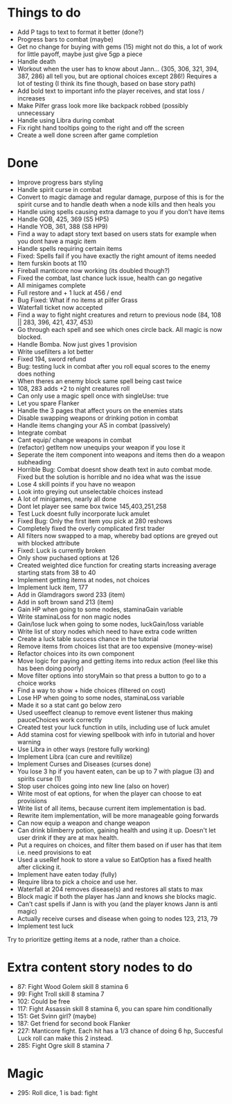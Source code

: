 # Things to do

<ul>
  <li>Add P tags to text to format it better (done?)</li>
  <li>Progress bars to combat (maybe)</li>
  <li>Get no change for buying with gems (15) might not do this, a lot of work for little payoff, maybe just give 5gp a piece</li>
  <li>Handle death</li>
  <li>Workout when the user has to know about Jann... (305, 306, 321, 394, 387, 286) all tell you, but are optional choices except 286!) Requires a lot of testing (I think its fine though, based on base story path)</li>
  <li>Add bold text to important info the player receives, and stat loss / increases</li>
  <li>Make Pilfer grass look more like backpack robbed (possibly unnecessary</li>
  <li>Handle using Libra during combat</li>
  <li>Fix right hand tooltips going to the right and off the screen</li>
  <li>Create a well done screen after game completion</li>
</ul>

# Done

<ul>
  <li>Improve progress bars styling</li>
  <li>Handle spirit curse in combat</li>
  <li>Convert to magic damage and regular damage, purpose of this is for the spirit curse and to handle death when a node kills and then heals you</li>
  <li>Handle using spells causing extra damage to you if you don't have items</li>
  <li>Handle GOB, 425, 369 (S5 HP5)</li>
  <li>Handle YOB, 361, 388 (S8 HP9)</li>
  <li>Find a way to adapt story text based on users stats for example when you dont have a magic item</li>
  <li>Handle spells requiring certain items</li>
  <li>Fixed: Spells fail if you have exactly the right amount of items needed</li>
  <li>Item furskin boots at 110</li>
  <li>Fireball manticore now working (its doubled though?)</li>
  <li>Fixed the combat, last chance luck issue, health can go negative</li>
  <li>All minigames complete</li>
  <li>Full restore and + 1 luck at 456 / end</li>
  <li>Bug Fixed: What if no items at pilfer Grass</li>
  <li>Waterfall ticket now accepted</li>
  <li>Find a way to fight night creatures and return to previous node (84, 108 || 283, 396, 421, 437, 453)</li>
  <li>Go through each spell and see which ones circle back. All magic is now blocked.</li>
  <li>Handle Bomba. Now just gives 1 provision</li>
  <li>Write usefilters a lot better</li>
  <li>Fixed 194, sword refund</li>
  <li>Bug: testing luck in combat after you roll equal scores to the enemy does nothing</li>
  <li>When theres an enemy block same spell being cast twice</li>
  <li>108, 283 adds +2 to night creatures roll</li>
  <li>Can only use a magic spell once with singleUse: true</li>
  <li>Let you spare Flanker</li>
  <li>Handle the 3 pages that affect yours on the enemies stats</li>
  <li>Disable swapping weapons or drinking potion in combat</li>
  <li>Handle items changing your AS in combat (passively)</li>
  <li>Integrate combat</li>
  <li>Cant equip/ change weapons in combat</li>
  <li>(refactor) getItem now unequips your weapon if you lose it</li>
  <li>Seperate the item component into weapons and items then do a weapon subheading</li>
  <li>Horrible Bug: Combat doesnt show death text in auto combat mode. Fixed but the solution is horrible and no idea what was the issue</li>
  <li>Lose 4 skill points if you have no weapon</li>
  <li>Look into greying out unselectable choices instead</li>
  <li>A lot of minigames, nearly all done</li>
  <li>Dont let player see same box twice 145,403,251,258</li>
  <li>Test Luck doesnt fully incorporate luck amulet</li>
  <li>Fixed Bug: Only the first item you pick at 280 reshows</li>
  <li>Completely fixed the overly complicated first trader</li>
  <li>All filters now swapped to a map, whereby bad options are greyed out with blocked attribute</li>
  <li>Fixed: Luck is currently broken</li>
  <li>Only show puchased options at 126</li>
  <li>Created weighted dice function for creating starts increasing average starting stats from 38 to 40</li>
  <li>Implement getting items at nodes, not choices</li>
  <li>Implement luck item, 177</li>
  <li>Add in Glamdragors sword 233 (item)</li>
  <li>Add in soft brown sand 213 (item)</li>
  <li>Gain HP when going to some nodes, staminaGain variable</li>
  <li>Write staminaLoss for non magic nodes</li>
  <li>Gain/lose luck when going to some nodes, luckGain/loss variable</li>
  <li>Write list of story nodes which need to have extra code written</li>
  <li>Create a luck table success chance in the tutorial</li>
  <li>Remove items from choices list that are too expensive (money-wise)</li>
  <li>Refactor choices into its own component</li>
  <li>Move logic for paying and getting items into redux action (feel like this has been doing poorly)</li>
  <li>Move filter options into storyMain so that press a button to go to a choice works</li>
  <li>Find a way to show + hide choices (filtered on cost)</li>
  <li>Lose HP when going to some nodes, staminaLoss variable</li>
  <li>Made it so a stat cant go below zero</li>
  <li>Used useeffect cleanup to remove event listener thus making pauceChoices work correctly</li>
  <li>Created test your luck function in utils, including use of luck amulet</li>
  <li>Add stamina cost for viewing spellbook with info in tutorial and hover warning</li>
  <li>Use Libra in other ways (restore fully working)</li>
  <li>Implement Libra (can cure and revitilize)</li>
  <li>Implement Curses and Diseases (curses done)</li>
  <li>You lose 3 hp if you havent eaten, can be up to 7 with plague (3) and spirits curse (1)</li>
  <li>Stop user choices going into new line (also on hover)</li>
  <li>Write most of eat options, for when the player can choose to eat provisions</li>
  <li>Write list of all items, because current item implementation is bad.</li>
  <li>Rewrite item implementation, will be more manageable going forwards</li>
  <li>Can now equip a weapon and change weapon</li>
  <li>Can drink blimberry potion, gaining health and using it up. Doesn't let user drink if they are at max health.</li>
  <li>Put a requires on choices, and filter them based on if user has that item i.e. need provisions to eat</li>
  <li>Used a useRef hook to store a value so EatOption has a fixed health after clicking it.</li>
  <li>Implement have eaten today (fully)</li>
  <li>Require libra to pick a choice and use her.</li>
  <li>Waterfall at 204 removes disease(s) and restores all stats to max</li>
  <li>Block magic if both the player has Jann and knows she blocks magic.</li>
  <li>Can't cast spells if Jann is with you (and the player knows Jann is anti magic)</li>
  <li>Actually receive curses and disease when going to nodes 123, 213, 79</li>
  <li>Implement test luck</li>
</ul>

Try to prioritize getting items at a node, rather than a choice.


# Extra content story nodes to do

<ul>
<!-- <li>2: Fight Serpent Skill 7 Stamina 8</li> -->
<!-- <li>4: Use Key if have it</li> -->
<!-- <li>20: Fight Skunkbear Skill 7 Stamina 5 (you lose 2 AS)</li> -->
<!-- <li>21: Add eat food option </li> -->
<!-- <li>22: Trader Pipe roll </li> -->
<!-- <li>23: Check if tested luck at node 38</li> -->
<!-- <li>25: Use up Libra</li> -->
<!-- <li>29: Choose artefact to give</li> -->
<!-- <li>31: Possibly lose 3 hp</li> -->
<!-- <li>32: Choose 2 items to give up</li> -->
<!-- <li>33: Choice costs 2 gp</li> -->
<!-- <li>35: Can eat food if you wish 2 or 1 hp</li> -->
<!-- <li>36: Possibly lose 3 hp</li> -->
<!-- <li>37: Get Jann</li> -->
<!-- <li>45: Possibly lose 3 hp</li> -->
<!-- <li>47: Fight Goblin Skill 7 Stamina 6</li> -->
<!-- <li>48: Takes either spell book or 2 magic items</li> -->
<!-- <li>50: Get collar</li> -->
<!-- <li>57: Get 12 gold, lose 1 item user chooses</li> -->
<!-- <li>72: Lose 1 AS when using axe</li> -->
<!-- <li>74: Fight Wolfhound skill 7 stamina 6</li> -->
<!-- <li>79: Get plague (-3 hp per day)</li> -->
<!-- <li>82: Test luck</li> -->
<li>87: Fight Wood Golem skill 8 stamina 6</li>
<!-- <li>88: Options depend on items (pipe)</li> -->
<!-- <li>93: Must roll 2 dice once, - stamina each time, try more times if wanted</li> -->
<li>99: Fight Troll skill 8 stamina 7</li>
<!-- <li>100: Options depend on Jann</li> -->
<!-- <li>101: Nothing leads here</li> -->
<li>102: Could be free</li>
<!-- <li>104: Fight 2 Bandit's skill 7,7 stamina 6,5</li> -->
<!-- <li>106: Merchant</li> -->
<!-- <li>108: add +2 to night creatures roll</li> -->
<!-- <li>112: Libra choice</li> -->
<li>117: Fight Assassin skill 8 stamina 6, you can spare him conditionally</li>
<!-- <li>122: Get item Armband + 2 AS if using sword</li> -->
<!-- <li>123: Go to previous reference, roll to determine who we fight</li> -->
<!-- <li>124: Get cursed, from now on lose +1 stamina for all stamina loss actions except magic</li> -->
<!-- <li>126: Only view purchased items</li> -->
<!-- 130: Libra option -->
<!-- <li>133: Test luck if you want</li> -->
<!-- <li>141: Barter or not for the axe</li> -->
<!-- <li>142: Try to roll lower than skill, unlimited tries, - AS for weapon chosen each try</li> -->
<!-- <li>144: Test luck</li> -->
<li>151: Get Svinn girl? (maybe)</li>
<!-- <li>161: You have to pay, so block this option if not enough GP</li> -->
<!-- <li>162: Fight Hill Gaint skill 9 stamina 11</li> -->
<!-- <li>165: Keep testing your luck, until success 3 times in a row. -3 hp each time</li> -->
<!-- <li>168: Lose all provisions </li> -->
<!-- <li>171: Either option means Jann stays</li> -->
<!-- <li>177: Luck item</li> -->
<!-- <li>182: Give him axe if have it, or give him something else</li> -->
<!-- <li>185: Lose weapon, -4 skill if no weapon</li> -->
<li>187: Get friend for second book Flanker</li>
<!-- <li>194: Can take sword and leave the old one behind, does +1 damage. If unwanted you can test your luck, if pass, sell it again.</li> -->
<!-- <li>203: Fight Elvin skill 6+2 stamina 4</li> -->
<!-- <li>204: Waterfall cures you of all except disease</li> -->
<!-- <li>205: Lose Jann</li> -->
<!-- <li>206: Dead if no Libra</li> -->
<!-- <li>207: Fight Hill Giant skill 9 stamina 11</li> -->
<!-- <li>213: Curse of Alianna -2 skill until removed</li> -->
<!-- <li>214: Trader broadsword barter</li> -->
<!-- <li>218: Remove each item based on Test your Luck roll</li> -->
<li>227: Manticore fight. Each hit has a 1/3 chance of doing 6 hp, Succesful Luck roll can make this 2 instead.</li>
<!-- <li>228: Roll one die three times, if less than skill, you escape, if not call Libra, if not you die.</li> -->
<!-- <li>233: Get free waterfall pass</li> -->
<!-- <li>254: A dice determines where you go</li> -->
<!-- <li>257: The option to buy food 2 gp for 2 provisions</li> -->
<!-- <li>258: Minigame, 5 coins and a key up for grabs, for each pick one and Test Luck, if fail lose half hp rounded down. If you get key, can view it at 199</li> -->
<!-- <li>261: Lose all items except equipped weapon</li> -->
<!-- <li>269: Test Luck - if fail you die</li> -->
<!-- <li>270: Roll dice if 1 - 4 take that damage</li> -->
<!-- <li>276: Can kill you if Jann is with you. Text is dynamic.</li> -->
<!-- <li>277: Roll 2 dice, If equals luck, -1 hp, if over luck, -3 hp. If two 6's you die. Other pages affect these numbers.</li> -->
<!-- <li>283: Get 2 hp if no enemies fought or 1 hp if fought</li> -->
<li>285: Fight Ogre skill 8 stamina 7</li>
</ul>

# Magic

<ul>
<li>295: Roll dice, 1 is bad: fight</li>
<!-- <li>303: Need pebbles and dynamic text</li> -->
<!-- <li>317: Weaken troll skill 4 stamina 7, 50/50 it gets strong after round 4</li> -->
<!-- <li>325: Fights at half skill for 4 rounds Manticore</li> -->
<!-- <li>328: Dyanmic text, requires beeswax</li> -->
<!-- <li>330: Add + 3 to roll at 277</li> -->
<!-- <li>338: Fight weakened Hill Giant skill 6 stamina 11</li> -->
<!-- <li>339: requires bamboo flutes dynamic text</li> -->
<!-- <li>356: Can test luck, if success no fight, if fail fight with double skill.</li> -->
<!-- <li>366: Take 1d damage, if 6 test luck, if unlucky you die.</li> -->
<!-- <li>417: Take 1d damage for 1-5, if 6 you die.</li> -->
</ul>
